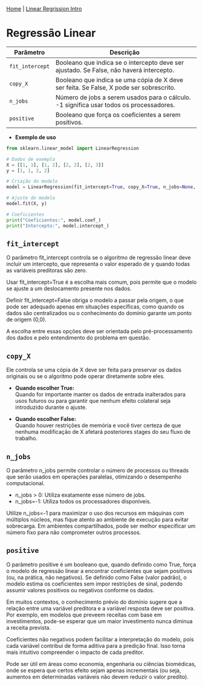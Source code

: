 [Home](https://raw.githubusercontent.com/fabianoamaralbr/algorithm_analysis/refs/heads/main/README.md) | [Linear Regrission Intro](intro_linear_regression.md)

# Regressão Linear

| Parâmetro       | Descrição                                                                                   |
|-----------------|---------------------------------------------------------------------------------------------|
| `fit_intercept` | Booleano que indica se o intercepto deve ser ajustado. Se False, não haverá intercepto.     |
| `copy_X`        | Booleano que indica se uma cópia de X deve ser feita. Se False, X pode ser sobrescrito.     |
| `n_jobs`        | Número de jobs a serem usados para o cálculo. -1 significa usar todos os processadores.     |
| `positive`      | Booleano que força os coeficientes a serem positivos.                                       |

- **Exemplo de uso**

```python
from sklearn.linear_model import LinearRegression

# Dados de exemplo
X = [[1, 1], [1, 2], [2, 2], [2, 3]]
y = [1, 1, 2, 2]

# Criação do modelo
model = LinearRegression(fit_intercept=True, copy_X=True, n_jobs=None, positive=False)

# Ajuste do modelo
model.fit(X, y)

# Coeficientes
print("Coeficientes:", model.coef_)
print("Intercepto:", model.intercept_)
```

## `fit_intercept`

O parâmetro fit_intercept controla se o algoritmo de regressão linear deve incluir um intercepto, que representa o valor esperado de y quando todas as variáveis preditoras são zero.

Usar fit_intercept=True é a escolha mais comum, pois permite que o modelo se ajuste a um deslocamento presente nos dados.

Definir fit_intercept=False obriga o modelo a passar pela origem, o que pode ser adequado apenas em situações específicas, como quando os dados são centralizados ou o conhecimento do domínio garante um ponto de origem (0,0).

A escolha entre essas opções deve ser orientada pelo pré-processamento dos dados e pelo entendimento do problema em questão.

## `copy_X`

Ele controla se uma cópia de X deve ser feita para preservar os dados originais ou se o algoritmo pode operar diretamente sobre eles.

- **Quando escolher True:**<br>
Quando for importante manter os dados de entrada inalterados para usos futuros ou para garantir que nenhum efeito colateral seja introduzido durante o ajuste.

- **Quando escolher False:**<br>
Quando houver restrições de memória e você tiver certeza de que nenhuma modificação de X afetará posteriores stages do seu fluxo de trabalho.

## `n_jobs`

O parâmetro n_jobs permite controlar o número de processos ou threads que serão usados em operações paralelas, otimizando o desempenho computacional.

- n_jobs > 0: Utiliza exatamente esse número de jobs.
- n_jobs=-1: Utiliza todos os processadores disponíveis.

Utilize n_jobs=-1 para maximizar o uso dos recursos em máquinas com múltiplos núcleos, mas fique atento ao ambiente de execução para evitar sobrecarga. Em ambientes compartilhados, pode ser melhor especificar um número fixo para não comprometer outros processos.

## `positive`

O parâmetro positive é um booleano que, quando definido como True, força o modelo de regressão linear a encontrar coeficientes que sejam positivos (ou, na prática, não negativos). Se definido como False (valor padrão), o modelo estima os coeficientes sem impor restrições de sinal, podendo assumir valores positivos ou negativos conforme os dados.

Em muitos contextos, o conhecimento prévio do domínio sugere que a relação entre uma variável preditora e a variável resposta deve ser positiva. Por exemplo, em modelos que preveem receitas com base em investimentos, pode-se esperar que um maior investimento nunca diminua a receita prevista.

Coeficientes não negativos podem facilitar a interpretação do modelo, pois cada variável contribui de forma aditiva para a predição final. Isso torna mais intuitivo compreender o impacto de cada preditor.

Pode ser útil em áreas como economia, engenharia ou ciências biomédicas, onde se espera que certos efeito sejam apenas incrementais (ou seja, aumentos em determinadas variáveis não devem reduzir o valor predito).